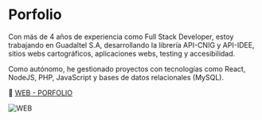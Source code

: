 # Porfolio

Con más de 4 años de experiencia como Full Stack Developer, estoy trabajando en Guadaltel S.A, desarrollando la librería API-CNIG y API-IDEE, sitios webs cartográficos, aplicaciones webs, testing y accesibilidad.

Como autónomo, he gestionado proyectos con tecnologías como React, NodeJS, PHP, JavaScript y bases de datos relacionales (MySQL).

🔗 [ WEB - PORFOLIO](https://porfolio-alvaro.netlify.app/)

![WEB](https://github.com/user-attachments/assets/f7b99280-a5b4-4b9b-8617-75672d611485)
